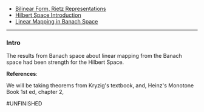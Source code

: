 - [Bilinear Form, Rietz Representations](Bilinear%20Form,%20Rietz%20Representations.md)
- [Hilbert Space Introduction](Functional%20Spaces/Hilbert%20Space%20Introduction.md)
- [Linear Mapping in Banach Space](Linear%20Mapping%20in%20Banach%20Space.md)

---
### **Intro**

The results from Banach space about linear mapping from the Banach space had been strength for the Hilbert Space. 

**References**: 

We will be taking theorems from Kryzig's textbook, and, Heinz's Monotone Book 1st ed, chapter 2, 

#UNFINISHED 


